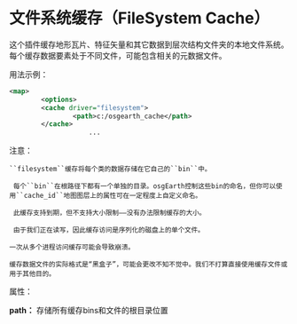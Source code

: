 # 文件系统缓存（FileSystem Cache）
这个插件缓存地形瓦片、特征矢量和其它数据到层次结构文件夹的本地文件系统。每个缓存数据要素处于不同文件，可能包含相关的元数据文件。

用法示例：
```XML
<map>
        <options>
        <cache driver="filesystem">
                <path>c:/osgearth_cache</path>
        </cache>
                    ...
```

注意：
```
``filesystem``缓存将每个类的数据存储在它自己的``bin``中。
 
 每个``bin``在根路径下都有一个单独的目录。osgEarth控制这些bin的命名，但你可以使用``cache_id``地图图层上的属性可在一定程度上自定义命名。
 
 此缓存支持到期，但不支持大小限制——没有办法限制缓存的大小。

 由于我们正在读写，因此缓存访问是序列化的磁盘上的单个文件。

一次从多个进程访问缓存可能会导致崩溃。

缓存数据文件的实际格式是“黑盒子”，可能会更改不知不觉中。我们不打算直接使用缓存文件或用于其他目的。
```

属性：

**path：** 存储所有缓存bins和文件的根目录位置
